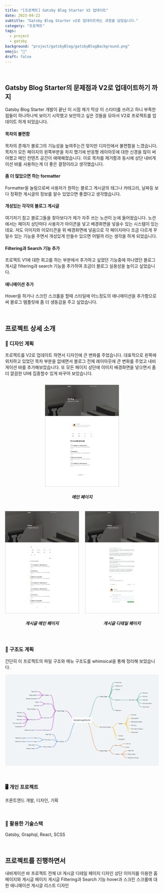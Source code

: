 ```yaml
---
title: "[프로젝트] Gatsby Blog Starter V2 업데이트"
date: 2023-04-22
subtitle: "Gatsby Blog Starter v2로 업데이트하는 과정을 담았습니다."
category: "프로젝트"
tags:
  - project
  - gatsby
background: "project/gatsbyBlog/gatsbyBlogBackground.png"
emoji: "🔖"
draft: false
---
```


</br>

## Gatsby Blog Starter의 문제점과 V2로 업데이트하기 까지

Gatsby Blog Starter 개발이 끝난 이 시점 제가 막상 이 스타터를 쓰려고 하니 부족한 점들이 하나하나씩 보이기 시작했고 보안하고 싶은 것들을 모아서 V2로 프로젝트를 업데이트 하게 되었습니다.

#### 목차의 불편함

목차의 존재가 블로그의 기능성을 높여주는건 맞지만 디자인에서 불편함을 느꼈습니다. 목차가 모든 페이지의 왼쪽부분을 차지 했기에 반응형 레이아웃에 대한 신경을 많이 써야했고 메인 컨텐츠 공간이 애매해졌습니다. 이로 목차를 제거함과 동시에 상단 내비게이션 바를 사용하는게 더 좋은 결정이라고 생각했습니다.

#### 좀 더 많았으면 하는 formatter

Formatter을 늘림으로써 사용자가 원하는 블로그 게시글의 태그나 카테고리, 날짜등 보다 정확한 게시글의 정보를 알수 있었으면 좋겠다고 생각했습니다.

#### 개성있는 각각의 블로그 게시글

여기저기 참고 블로그들을 찾아보다가 제가 자주 쓰는 노션이 눈에 들어왔습니다. 노션에서는 페이지 상단마다 사용자가 아이콘을 넣고 배경화면을 넣을수 있는 시스템이 있는데요. 저도 이미지와 이모티콘을 위 배경화면에 넣음으로 각 페이지마다 조금 다르게 꾸밀수 있는 기능을 주면서 개성있게 만들수 있으면 어떨까 라는 생각을 하게 되었습니다.

#### Filtering과 Search 기능 추가

프로젝트 V1에 대한 회고를 하는 부분에서 추가하고 싶었던 기능중에 하나였던 블로그 게시글 filtering과 search 기능을 추가하여 조금더 블로그 실용성을 높이고 싶었습니다.

#### 애니매이션 추가

Hover을 하거나 스크린 스크롤을 할때 스타일에 어느정도의 애니매이션을 추가함으로써 블로그 탬플릿에 좀 더 생동감을 주고 싶었습니다.

</br>

## 프로젝트 상세 소개

### 🎨 디자인 계획

프로젝트를 V2로 업데이트 하면서 디자인에 큰 변화를 주었습니다. 대표적으로 왼쪽에 위치하고 있었던 목차 부분을 없애면서 블로그 전체 레이아웃에 큰 변화를 주었고 내비게이션 바를 추가해보았습니다. 또 모든 페이지 상단에 이미지 배경화면을 넣으면서 좀 더 깔끔한 UI에 집중할수 있게 바꾸어 보았습니다.

<div style="float:left; width:100%; margin:auto; text-align:center;">

<div style="width:48%; margin:auto; text-align:center;">

![gatsbyBlogV2DesignI](../../assets/images/project/gatsbyBlog/gatsbyBlogV2DesignI.png)

##### 메인 페이지

</div>

</div>

<div style="position:relative; width:100%; margin:auto; text-align:center;">

<div style="float:left; width:48%; margin:auto; text-align:center;">

![gatsbyBlogV2DesignII](../../assets/images/project/gatsbyBlog/gatsbyBlogV2DesignII.png)

##### 게시글 메인 페이지

</div>

<div style="float:right; width:48%; margin:auto; text-align:center;">

![gatsbyBlogV2DesignIII](../../assets/images/project/gatsbyBlog/gatsbyBlogV2DesignIII.png)

##### 게시글 디테일 페이지

</div>

</div>

<div style="float:left; width:100%; margin:auto;">

<br/>

### 🧱 구조도 계획

간단히 이 프로젝트의 파일 구조와 메뉴 구조도를 whimsical을 통해 정리해 보았습니다.

![gatsbyBlogV2Files](../../assets/images/project/gatsbyBlog/gatsbyBlogV2Files.png)

<br/>

### 🖥️ 개인 프로젝트

프론트엔드 개발, 디자인, 기획

<br/>

### 🔨 활용한 기술스택

Gatsby, Graphql, React, SCSS

<br/>

## 프로젝트를 진행하면서

내비게이션 바
프로젝트 전체 UI
게시글 디테일 페이지 디자인
상단 이미지를 이용한 홈페이지와 게시글 페이지
게시글 Filtering과 Search 기능
hover과 스크린 스크롤에 대한 애니매이션
게시글 리스트 디자인

<br/>

</div>
